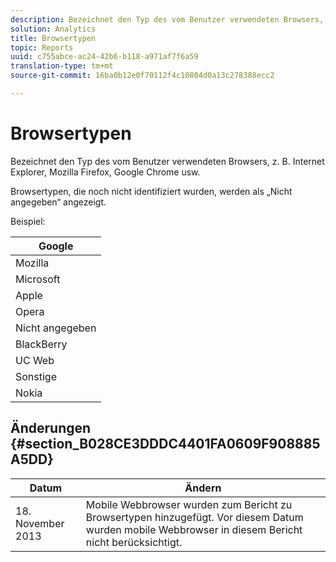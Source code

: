 ```yaml
---
description: Bezeichnet den Typ des vom Benutzer verwendeten Browsers, z. B. Internet Explorer, Mozilla Firefox, Google Chrome usw.
solution: Analytics
title: Browsertypen
topic: Reports
uuid: c755abce-ac24-42b6-b118-a971af7f6a59
translation-type: tm+mt
source-git-commit: 16ba0b12e0f70112f4c10804d0a13c278388ecc2

---
```



# Browsertypen

Bezeichnet den Typ des vom Benutzer verwendeten Browsers, z. B. Internet Explorer, Mozilla Firefox, Google Chrome usw.

Browsertypen, die noch nicht identifiziert wurden, werden als „Nicht angegeben“ angezeigt.

Beispiel:

| Google |
|---|
| Mozilla |
| Microsoft |
| Apple |
| Opera |
| Nicht angegeben |
| BlackBerry |
| UC Web |
| Sonstige |
| Nokia |

## Änderungen {#section_B028CE3DDDC4401FA0609F908885A5DD}

| Datum | Ändern |
|---|---|
| 18. November 2013 | Mobile Webbrowser wurden zum Bericht zu Browsertypen hinzugefügt. Vor diesem Datum wurden mobile Webbrowser in diesem Bericht nicht berücksichtigt. |

